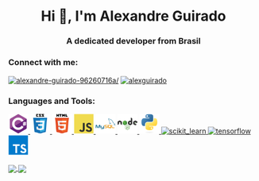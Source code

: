 <h1 align="center">Hi 👋, I'm Alexandre Guirado</h1>
<h3 align="center">A dedicated developer from Brasil</h3>

<h3 align="left">Connect with me:</h3>
<p align="left">
<a href="https://linkedin.com/in/alexandre-guirado-96260716a/" target="blank"><img align="center" src="https://img.shields.io/badge/LinkedIn-0077B5?style=for-the-badge&logo=linkedin&logoColor=white" alt="alexandre-guirado-96260716a/" /></a>
<a href="https://kaggle.com/alexguirado" target="blank"><img align="center" src="https://simpleicons.org/icons/kaggle.svg" alt="alexguirado" height="30" width="40" /></a>
 
</p>

<h3 align="left">Languages and Tools:</h3>
<p align="left"> <a href="https://www.w3schools.com/cs/" target="_blank"> <img src="https://raw.githubusercontent.com/devicons/devicon/master/icons/csharp/csharp-original.svg" alt="csharp" width="40" height="40"/> </a> <a href="https://www.w3schools.com/css/" target="_blank"> <img src="https://raw.githubusercontent.com/devicons/devicon/master/icons/css3/css3-original-wordmark.svg" alt="css3" width="40" height="40"/> </a> <a href="https://www.w3.org/html/" target="_blank"> <img src="https://raw.githubusercontent.com/devicons/devicon/master/icons/html5/html5-original-wordmark.svg" alt="html5" width="40" height="40"/> </a> <a href="https://developer.mozilla.org/en-US/docs/Web/JavaScript" target="_blank"> <img src="https://raw.githubusercontent.com/devicons/devicon/master/icons/javascript/javascript-original.svg" alt="javascript" width="40" height="40"/> </a> <a href="https://www.mysql.com/" target="_blank"> <img src="https://raw.githubusercontent.com/devicons/devicon/master/icons/mysql/mysql-original-wordmark.svg" alt="mysql" width="40" height="40"/> </a> <a href="https://nodejs.org" target="_blank"> <img src="https://raw.githubusercontent.com/devicons/devicon/master/icons/nodejs/nodejs-original-wordmark.svg" alt="nodejs" width="40" height="40"/> </a> <a href="https://www.python.org" target="_blank"> <img src="https://raw.githubusercontent.com/devicons/devicon/master/icons/python/python-original.svg" alt="python" width="40" height="40"/> </a> <a href="https://scikit-learn.org/" target="_blank"> <img src="https://upload.wikimedia.org/wikipedia/commons/0/05/Scikit_learn_logo_small.svg" alt="scikit_learn" width="40" height="40"/> </a> <a href="https://www.tensorflow.org" target="_blank"> <img src="https://www.vectorlogo.zone/logos/tensorflow/tensorflow-icon.svg" alt="tensorflow" width="40" height="40"/> </a> <a href="https://www.typescriptlang.org/" target="_blank"> <img src="https://raw.githubusercontent.com/devicons/devicon/master/icons/typescript/typescript-original.svg" alt="typescript" width="40" height="40"/> </a> </p>

<a href="https://github.com/alexandreguirado">
  <img align="center" src="https://github-readme-stats.vercel.app/api?username=alexandreguirado&hide=contribs,prs&show_icons=true&theme=dark" />
</a>
<a href="https://github.com/alexandreguirado">
  <img align="center" src="https://github-readme-stats.vercel.app/api/top-langs/?username=alexandreguirado&layout=compact"/>
</a>
